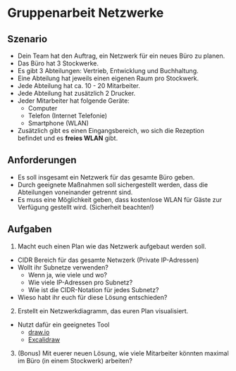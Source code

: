 # Gruppenarbeit Netzwerke

## Szenario

- Dein Team hat den Auftrag, ein Netzwerk für ein neues Büro zu planen.
- Das Büro hat 3 Stockwerke.
- Es gibt 3 Abteilungen: Vertrieb, Entwicklung und Buchhaltung.
- Eine Abteilung hat jeweils einen eigenen Raum pro Stockwerk.
- Jede Abteilung hat ca. 10 - 20 Mitarbeiter.
- Jede Abteilung hat zusätzlich 2 Drucker.
- Jeder Mitarbeiter hat folgende Geräte:
  - Computer
  - Telefon (Internet Telefonie)
  - Smartphone (WLAN)
- Zusätzlich gibt es einen Eingangsbereich, wo sich die Rezeption befindet und es **freies WLAN** gibt.

## Anforderungen

- Es soll insgesamt ein Netzwerk für das gesamte Büro geben.
- Durch geeignete Maßnahmen soll sichergestellt werden, dass die Abteilungen voneinander getrennt sind.
- Es muss eine Möglichkeit geben, dass kostenlose WLAN für Gäste zur Verfügung gestellt wird. (Sicherheit beachten!)

## Aufgaben

1. Macht euch einen Plan wie das Netzwerk aufgebaut werden soll.

- CIDR Bereich für das gesamte Netwzerk (Private IP-Adressen)
- Wollt ihr Subnetze verwenden?
  - Wenn ja, wie viele und wo?
  - Wie viele IP-Adressen pro Subnetz?
  - Wie ist die CIDR-Notation für jedes Subnetz?
- Wieso habt ihr euch für diese Lösung entschieden?

2. Erstellt ein Netzwerkdiagramm, das euren Plan visualisiert.

- Nutzt dafür ein geeignetes Tool
  - [draw.io](https://app.diagrams.net/)
  - [Excalidraw](https://excalidraw.com/)

3. (Bonus) Mit euerer neuen Lösung, wie viele Mitarbeiter könnten maximal im Büro (in einem Stockwerk) arbeiten?
